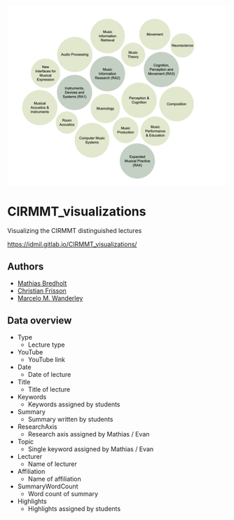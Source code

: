 <img src="https://github.com/IDMIL/CIRMMT_visualizations/blob/master/misc/front.png" width="512">

# CIRMMT_visualizations

Visualizing the CIRMMT distinguished lectures

https://idmil.gitlab.io/CIRMMT_visualizations/

## Authors

- [Mathias Bredholt](https://github.com/mathiasbredholt)
- [Christian Frisson](http://frisson.re)
- [Marcelo M. Wanderley](http://www.idmil.org)

## Data overview
* Type
    - Lecture type
* YouTube
    - YouTube link
* Date
    - Date of lecture
* Title
    - Title of lecture
* Keywords
    - Keywords assigned by students
* Summary
    - Summary written by students
* ResearchAxis
    - Research axis assigned by Mathias / Evan
* Topic
    - Single keyword assigned by Mathias / Evan
* Lecturer
    - Name of lecturer
* Affiliation
    - Name of affiliation
* SummaryWordCount
    - Word count of summary
* Highlights
    - Highlights assigned by students
